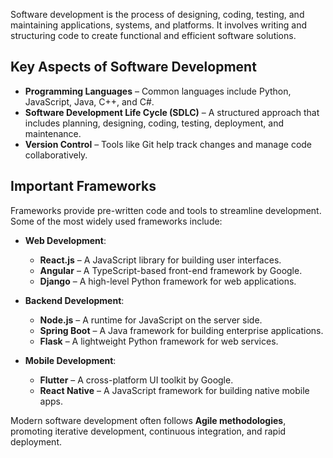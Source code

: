 Software development is the process of designing, coding, testing, and maintaining applications, systems, and platforms. It involves writing and structuring code to create functional and efficient software solutions.  

## Key Aspects of Software Development  

- **Programming Languages** – Common languages include Python, JavaScript, Java, C++, and C#.  
- **Software Development Life Cycle (SDLC)** – A structured approach that includes planning, designing, coding, testing, deployment, and maintenance.  
- **Version Control** – Tools like Git help track changes and manage code collaboratively.  

## Important Frameworks  

Frameworks provide pre-written code and tools to streamline development. Some of the most widely used frameworks include:  

- **Web Development**:  
  - **React.js** – A JavaScript library for building user interfaces.  
  - **Angular** – A TypeScript-based front-end framework by Google.  
  - **Django** – A high-level Python framework for web applications.  

- **Backend Development**:  
  - **Node.js** – A runtime for JavaScript on the server side.  
  - **Spring Boot** – A Java framework for building enterprise applications.  
  - **Flask** – A lightweight Python framework for web services.  

- **Mobile Development**:  
  - **Flutter** – A cross-platform UI toolkit by Google.  
  - **React Native** – A JavaScript framework for building native mobile apps.  

Modern software development often follows **Agile methodologies**, promoting iterative development, continuous integration, and rapid deployment.
